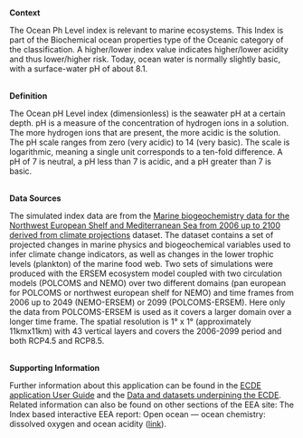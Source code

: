 <br />**Context**

The Ocean Ph Level index is relevant to marine ecosystems. This Index is part of the Biochemical ocean properties type of the Oceanic category of the classification.
A higher/lower index value indicates higher/lower acidity and thus lower/higher risk. Today, ocean water is normally slightly basic, with a surface-water pH of about 8.1.

<br />**Definition**

The Ocean pH Level index (dimensionless) is the seawater pH at a certain depth.
pH is a measure of the concentration of hydrogen ions in a solution. The more hydrogen ions that are present, the more acidic is the solution. The pH scale ranges from zero (very acidic) to 14 (very basic). The scale is logarithmic, meaning a single unit corresponds to a ten-fold difference. A pH of 7 is neutral, a pH less than 7 is acidic, and a pH greater than 7 is basic.

<br />**Data Sources**

The simulated index data are from the [Marine biogeochemistry data for the Northwest European Shelf and Mediterranean Sea from 2006 up to 2100 derived from climate projections](https://cds.climate.copernicus.eu/cdsapp#!/dataset/sis-marine-properties?tab=overview) dataset. The dataset contains a set of projected changes in marine physics and biogeochemical variables used to infer climate change indicators, as well as changes in the lower trophic levels (plankton) of the marine food web. Two sets of simulations were produced with the ERSEM ecosystem model coupled with two circulation models (POLCOMS and NEMO) over two different domains (pan european for POLCOMS or northwest european shelf for NEMO) and time frames from 2006 up to 2049 (NEMO-ERSEM) or 2099 (POLCOMS-ERSEM). Here only the data from POLCOMS-ERSEM is used as it covers a larger domain over a longer time frame. The spatial resolution is 1° x 1° (approximately 11kmx11km) with 43 vertical layers and covers the 2006-2099 period and both RCP4.5 and RCP8.5.

<br />**Supporting Information**

Further information about this application can be found in the [ECDE application User Guide](https://confluence.ecmwf.int/display/ECDE/1.+Interactive+European+Climate+Data+Explorer%3A+User+Guide) and the [Data and datasets underpining the ECDE](https://confluence.ecmwf.int/display/ECDE/2.+ECDE+indicators+and+input+datasets).
Related information can also be found on other sections of the EEA site:
The Index based interactive EEA report: Open ocean — ocean chemistry: dissolved oxygen and ocean acidity ([link](https://www.eea.europa.eu/publications/europes-changing-climate-hazards-1/open-ocean/open-ocean-ocean-chemistry)).
